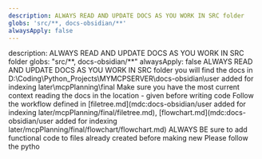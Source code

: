 ```yaml
---
description: ALWAYS READ AND UPDATE DOCS AS YOU WORK IN SRC folder
globs: 'src/**, docs-obsidian/**'
alwaysApply: false
---
```


<aiDecision>
  description: ALWAYS READ AND UPDATE DOCS AS YOU WORK IN SRC folder
  globs: "src/**, docs-obsidian/**"
  alwaysApply: false
</aiDecision>

<context>
  <IMPORTANT>
  ALWAYS READ AND UPDATE DOCS AS YOU WORK IN SRC folder
  you will find the docs in D:\Coding\Python_Projects\MYMCPSERVER\docs-obsidian\user added for indexing later\mcpPlanning\final
  </IMPORTANT>
</context>

<requirements>
  <requirement>Make sure you have the most current context reading the docs in the location -
  given before writing code</requirement>
  <requirement>Follow the workflow defined in [filetree.md](mdc:docs-obsidian/user added for indexing later/mcpPlanning/final/filetree.md), [flowchart.md](mdc:docs-obsidian/user added for indexing later/mcpPlanning/final/flowchart/flowchart.md)</requirement>
  <requirement>ALWAYS BE sure to add functional code to files already created before making new</requirement>
  <requirement>Please follow the pytho</requirement>
</requirements>

<examples>
  <!-- Add examples here if applicable -->
</examples>
